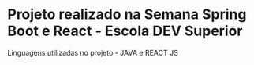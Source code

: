 # Projeto realizado na Semana Spring Boot e React - Escola DEV Superior

Linguagens utilizadas no projeto - JAVA e REACT JS
